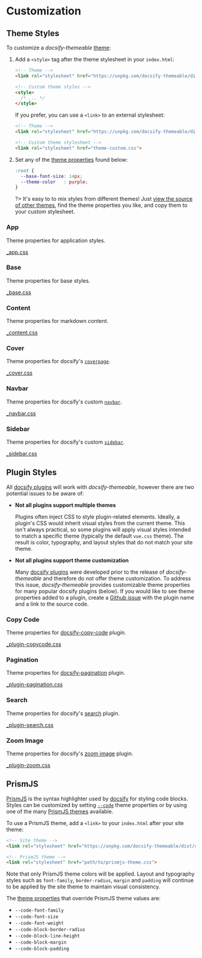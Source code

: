 # Customization

## Theme Styles

To customize a *docsify-themeable* [theme](themes):

1. Add a `<style>` tag after the theme stylesheet in your `index.html`:

   ```html
   <!-- Theme -->
   <link rel="stylesheet" href="https://unpkg.com/docsify-themeable/dist/css/theme-simple.css">

   <!-- Custom theme styles -->
   <style>
     /* ... */
   </style>
   ```

   If you prefer, you can use a `<link>` to an external stylesheet:

   ```html
   <!-- Theme -->
   <link rel="stylesheet" href="https://unpkg.com/docsify-themeable/dist/css/theme-simple.css">

   <!-- Custom theme stylesheet -->
   <link rel="stylesheet" href="theme-custom.css">
   ```

1. Set any of the [theme properties](#theme) found below:

   ```css
   :root {
     --base-font-size: 14px;
     --theme-color   : purple;
   }
   ```

   ?> It's easy to to mix styles from different themes! Just [view the source of other themes](https://github.com/jhildenbiddle/docsify-themeable/tree/master/src/scss/themes), find the theme properties you like, and copy them to your custom stylesheet.

### App

Theme properties for application styles.

[_app.css](https://unpkg.com/docsify-themeable/src/scss/themes/defaults/_app.css ':include :type:code')

### Base

Theme properties for base styles.

[_base.css](https://unpkg.com/docsify-themeable/src/scss/themes/defaults/_base.css ':include :type:code')

### Content

Theme properties for markdown content.

[_content.css](https://unpkg.com/docsify-themeable/src/scss/themes/defaults/_content.css ':include :type:code')

### Cover

Theme properties for docsify's [`coverpage`](https://docsify.js.org/#/cover).

[_cover.css](https://unpkg.com/docsify-themeable/src/scss/themes/defaults/_cover.css ':include :type:code')

### Navbar

Theme properties for docsify's custom [`navbar`](https://docsify.js.org/#/custom-navbar).

[_navbar.css](https://unpkg.com/docsify-themeable/src/scss/themes/defaults/_navbar.css ':include :type:code')

### Sidebar

Theme properties for docsify's custom [`sidebar`](https://docsify.js.org/#/more-pages).

[_sidebar.css](https://unpkg.com/docsify-themeable/src/scss/themes/defaults/_sidebar.css ':include :type:code')

## Plugin Styles

All [docsify plugins](https://docsify.js.org/#/plugins) will work with *docsify-themeable*, however there are two potential issues to be aware of:

- **Not all plugins support multiple themes**

  Plugins often inject CSS to style plugin-related elements. Ideally, a plugin's CSS would inherit visual styles from the current theme. This isn't always practical, so some plugins will apply visual styles intended to match a specific theme (typically the default `vue.css` theme). The result is color, typography, and layout styles that do not match your site theme.

- **Not all plugins support theme customization**

  Many [docsify plugins](https://docsify.js.org/#/plugins) were developed prior to the release of *docsify-themeable* and therefore do not offer theme customization. To address this issue, *docsify-themeable* provides customizable theme properties for many popular docsify plugins (below). If you would like to see theme properties added to a plugin, create a [Github issue](https://github.com/jhildenbiddle/docsify-themeable/issues) with the plugin name and a link to the source code.

### Copy Code

Theme properties for [docsify-copy-code](https://github.com/jperasmus/docsify-copy-code) plugin.

[_plugin-copycode.css](https://unpkg.com/docsify-themeable/src/scss/themes/defaults/_plugin-copy-code.css ':include :type:code')

### Pagination

Theme properties for [docsify-pagination](https://github.com/imyelo/docsify-pagination) plugin.

[_plugin-pagination.css](https://unpkg.com/docsify-themeable/src/scss/themes/defaults/_plugin-pagination.css ':include :type:code')

### Search

Theme properties for docsify's [search](https://docsify.js.org/#/plugins?id=full-text-search) plugin.

[_plugin-search.css](https://unpkg.com/docsify-themeable/src/scss/themes/defaults/_plugin-search.css ':include :type:code')

### Zoom Image

Theme properties for docsify's [zoom image](https://docsify.js.org/#/plugins?id=zoom-image) plugin.

[_plugin-zoom.css](https://unpkg.com/docsify-themeable/src/scss/themes/defaults/_plugin-zoom-image.css ':include :type:code')

## PrismJS

[PrismJS](http://prismjs.com/) is the syntax highlighter used by [docsify](https://docsify.js.org/) for styling code blocks. Styles can be customized by setting [`--code`](#-code) theme properties or by using one of the many [PrismJS themes](https://unpkg.com/prismjs/themes/) available.

To use a PrismJS theme, add a `<link>` to your `index.html` after your site theme:

```html
<!-- Site theme -->
<link rel="stylesheet" href="https://unpkg.com/docsify-themeable/dist/css/theme-defaults.min.css">

<!-- PrismJS theme -->
<link rel="stylesheet" href="path/to/prismjs-theme.css">
```

Note that only PrismJS theme colors will be applied. Layout and typography styles such as `font-family`, `border-radius`, `margin` and `padding` will continue to be applied by the site theme to maintain visual consistency.

The [theme properties](#theme) that override PrismJS theme values are:

- `--code-font-family`
- `--code-font-size`
- `--code-font-weight`
- `--code-block-border-radius`
- `--code-block-line-height`
- `--code-block-margin`
- `--code-block-padding`
